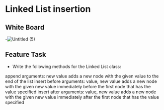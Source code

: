 # Linked List insertion


## White Board

-![Untitled (5)](https://user-images.githubusercontent.com/99936580/186271112-4229fb7f-4095-4415-9134-7417c2ee0d0a.jpg)



## Feature Task

- Write the following methods for the Linked List class:

append
arguments: new value
adds a new node with the given value to the end of the list
insert before
arguments: value, new value
adds a new node with the given new value immediately before the first node that has the value specified
insert after
arguments: value, new value
adds a new node with the given new value immediately after the first node that has the value specified

